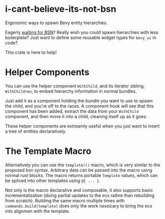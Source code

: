 # i-cant-believe-its-not-bsn

Ergonomic ways to spawn Bevy entity hierarchies.

Eagerly [waiting for BSN](https://github.com/bevyengine/bevy/discussions/14437)?
Really wish you could spawn hierarchies with less boilerplate?
Just want to define some reusable widget types for `bevy_ui` in code?

This crate is here to help!

# Helper Components

You can use the helper component `WithChild`, and its iterator sibling, `WithChildren`, to embed hierarchy information in normal bundles.

Just add it as a component holding the bundle you want to use to spawn the child, and you're off to the races.
A component hook will see that this component has been added, extract the data from your `WithChild` component, and then move it into a child, cleaning itself up as it goes.

These helper components are extreamly useful when you just want to insert a tree of entities declaratively.

# The Template Macro

Alternatively you can use the `template!()` macro, which is very similar to the proposed bsn syntax.
Arbitrary data can be passed into the macro using normal rust blocks.
The macro returns portable `Template` values, which can be spliced into other templates using `@{ ... }`.

Not only is the macro declarative and composable, it also supports basic incrementalization (doing partial updates to the ecs rathre than rebuilding from scratch).
Building the same macro multiple times with `commands.build(template)` does only the work nessicary to bring the ecs into alignmen with the template.
